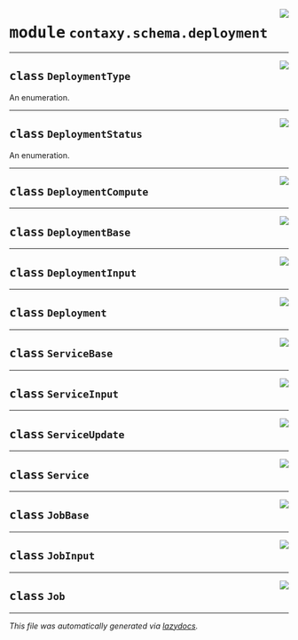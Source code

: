 <!-- markdownlint-disable -->

<a href="https://github.com/ml-tooling/contaxy/blob/main/backend/src/contaxy/schema/deployment.py#L0"><img align="right" style="float:right;" src="https://img.shields.io/badge/-source-cccccc?style=flat-square"></a>

# <kbd>module</kbd> `contaxy.schema.deployment`






---

<a href="https://github.com/ml-tooling/contaxy/blob/main/backend/src/contaxy/schema/deployment.py#L25"><img align="right" style="float:right;" src="https://img.shields.io/badge/-source-cccccc?style=flat-square"></a>

## <kbd>class</kbd> `DeploymentType`
An enumeration. 





---

<a href="https://github.com/ml-tooling/contaxy/blob/main/backend/src/contaxy/schema/deployment.py#L33"><img align="right" style="float:right;" src="https://img.shields.io/badge/-source-cccccc?style=flat-square"></a>

## <kbd>class</kbd> `DeploymentStatus`
An enumeration. 





---

<a href="https://github.com/ml-tooling/contaxy/blob/main/backend/src/contaxy/schema/deployment.py#L62"><img align="right" style="float:right;" src="https://img.shields.io/badge/-source-cccccc?style=flat-square"></a>

## <kbd>class</kbd> `DeploymentCompute`








---

<a href="https://github.com/ml-tooling/contaxy/blob/main/backend/src/contaxy/schema/deployment.py#L133"><img align="right" style="float:right;" src="https://img.shields.io/badge/-source-cccccc?style=flat-square"></a>

## <kbd>class</kbd> `DeploymentBase`








---

<a href="https://github.com/ml-tooling/contaxy/blob/main/backend/src/contaxy/schema/deployment.py#L178"><img align="right" style="float:right;" src="https://img.shields.io/badge/-source-cccccc?style=flat-square"></a>

## <kbd>class</kbd> `DeploymentInput`








---

<a href="https://github.com/ml-tooling/contaxy/blob/main/backend/src/contaxy/schema/deployment.py#L182"><img align="right" style="float:right;" src="https://img.shields.io/badge/-source-cccccc?style=flat-square"></a>

## <kbd>class</kbd> `Deployment`








---

<a href="https://github.com/ml-tooling/contaxy/blob/main/backend/src/contaxy/schema/deployment.py#L223"><img align="right" style="float:right;" src="https://img.shields.io/badge/-source-cccccc?style=flat-square"></a>

## <kbd>class</kbd> `ServiceBase`








---

<a href="https://github.com/ml-tooling/contaxy/blob/main/backend/src/contaxy/schema/deployment.py#L252"><img align="right" style="float:right;" src="https://img.shields.io/badge/-source-cccccc?style=flat-square"></a>

## <kbd>class</kbd> `ServiceInput`








---

<a href="https://github.com/ml-tooling/contaxy/blob/main/backend/src/contaxy/schema/deployment.py#L259"><img align="right" style="float:right;" src="https://img.shields.io/badge/-source-cccccc?style=flat-square"></a>

## <kbd>class</kbd> `ServiceUpdate`








---

<a href="https://github.com/ml-tooling/contaxy/blob/main/backend/src/contaxy/schema/deployment.py#L280"><img align="right" style="float:right;" src="https://img.shields.io/badge/-source-cccccc?style=flat-square"></a>

## <kbd>class</kbd> `Service`








---

<a href="https://github.com/ml-tooling/contaxy/blob/main/backend/src/contaxy/schema/deployment.py#L290"><img align="right" style="float:right;" src="https://img.shields.io/badge/-source-cccccc?style=flat-square"></a>

## <kbd>class</kbd> `JobBase`








---

<a href="https://github.com/ml-tooling/contaxy/blob/main/backend/src/contaxy/schema/deployment.py#L294"><img align="right" style="float:right;" src="https://img.shields.io/badge/-source-cccccc?style=flat-square"></a>

## <kbd>class</kbd> `JobInput`








---

<a href="https://github.com/ml-tooling/contaxy/blob/main/backend/src/contaxy/schema/deployment.py#L303"><img align="right" style="float:right;" src="https://img.shields.io/badge/-source-cccccc?style=flat-square"></a>

## <kbd>class</kbd> `Job`










---

_This file was automatically generated via [lazydocs](https://github.com/ml-tooling/lazydocs)._

